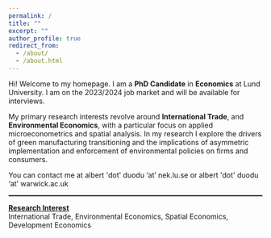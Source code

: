 ```yaml
---
permalink: /
title: ""
excerpt: ""
author_profile: true
redirect_from: 
  - /about/
  - /about.html
---
```


Hi! Welcome to my homepage. 
I am a **PhD Candidate** in **Economics** at <a href="https://portal.research.lu.se/en/persons/albert-duodu" style="text-decoration: none" target="_blank">Lund University</a>.  I am on the 2023/2024 job market and will be available for interviews.


My primary research interests revolve around  **International Trade**, and **Environmental Economics**, with a particular focus on applied microeconometrics and spatial analysis.  In my research I explore the drivers of green manufacturing transitioning and the implications of asymmetric implementation and enforcement of environmental policies on firms and consumers.


You can contact me at albert 'dot' duodu ‘at’ nek.lu.se or albert 'dot' duodu ‘at’ warwick.ac.uk
<hr style="border:1px solid gray">


[**Research Interest**]()   
International Trade, Environmental Economics, Spatial Economics, Development Economics